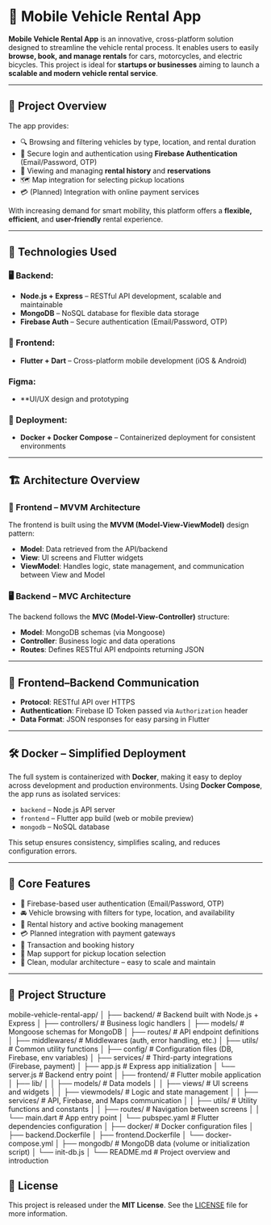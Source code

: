 # 🚗 Mobile Vehicle Rental App

**Mobile Vehicle Rental App** is an innovative, cross-platform solution designed to streamline the vehicle rental process. It enables users to easily **browse, book, and manage rentals** for cars, motorcycles, and electric bicycles. This project is ideal for **startups or businesses** aiming to launch a **scalable and modern vehicle rental service**.

---

## 📱 Project Overview

The app provides:

- 🔍 Browsing and filtering vehicles by type, location, and rental duration  
- 🔐 Secure login and authentication using **Firebase Authentication** (Email/Password, OTP)  
- 📆 Viewing and managing **rental history** and **reservations**  
- 🗺️ Map integration for selecting pickup locations  
- 💳 (Planned) Integration with online payment services  

With increasing demand for smart mobility, this platform offers a **flexible, efficient**, and **user-friendly** rental experience.

---

## 🔧 Technologies Used

### 🖥 Backend:
- **Node.js + Express** – RESTful API development, scalable and maintainable
- **MongoDB** – NoSQL database for flexible data storage
- **Firebase Auth** – Secure authentication (Email/Password, OTP)

### 📱 Frontend:
- **Flutter + Dart** – Cross-platform mobile development (iOS & Android)

### Figma: 
- **UI/UX design and prototyping

### 🐳 Deployment:
- **Docker + Docker Compose** – Containerized deployment for consistent environments

---

## 🏗️ Architecture Overview

### 📲 Frontend – MVVM Architecture
The frontend is built using the **MVVM (Model-View-ViewModel)** design pattern:

- **Model**: Data retrieved from the API/backend
- **View**: UI screens and Flutter widgets
- **ViewModel**: Handles logic, state management, and communication between View and Model

### 🖥 Backend – MVC Architecture
The backend follows the **MVC (Model-View-Controller)** structure:

- **Model**: MongoDB schemas (via Mongoose)
- **Controller**: Business logic and data operations
- **Routes**: Defines RESTful API endpoints returning JSON

---

## 🔄 Frontend–Backend Communication

- **Protocol**: RESTful API over HTTPS  
- **Authentication**: Firebase ID Token passed via `Authorization` header  
- **Data Format**: JSON responses for easy parsing in Flutter  

---

## 🛠️ Docker – Simplified Deployment

The full system is containerized with **Docker**, making it easy to deploy across development and production environments. Using **Docker Compose**, the app runs as isolated services:

- `backend` – Node.js API server  
- `frontend` – Flutter app build (web or mobile preview)  
- `mongodb` – NoSQL database  

This setup ensures consistency, simplifies scaling, and reduces configuration errors.

---

## 📌 Core Features

- 🔐 Firebase-based user authentication (Email/Password, OTP)
- 🚘 Vehicle browsing with filters for type, location, and availability
- 📆 Rental history and active booking management
- 💳 Planned integration with payment gateways
- 🧾 Transaction and booking history
- 📍 Map support for pickup location selection
- 🧩 Clean, modular architecture – easy to scale and maintain

---
## 📁 Project Structure
  mobile-vehicle-rental-app/
  │
  ├── backend/                        # Backend built with Node.js + Express
  │   ├── controllers/               # Business logic handlers
  │   ├── models/                    # Mongoose schemas for MongoDB
  │   ├── routes/                    # API endpoint definitions
  │   ├── middlewares/               # Middlewares (auth, error handling, etc.)
  │   ├── utils/                     # Common utility functions
  │   ├── config/                    # Configuration files (DB, Firebase, env variables)
  │   ├── services/                  # Third-party integrations (Firebase, payment)
  │   ├── app.js                     # Express app initialization
  │   └── server.js                  # Backend entry point
  │
  ├── frontend/                      # Flutter mobile application
  │   ├── lib/
  │   │   ├── models/                # Data models
  │   │   ├── views/                 # UI screens and widgets
  │   │   ├── viewmodels/            # Logic and state management
  │   │   ├── services/              # API, Firebase, and Maps communication
  │   │   ├── utils/                 # Utility functions and constants
  │   │   ├── routes/                # Navigation between screens
  │   │   └── main.dart              # App entry point
  │   └── pubspec.yaml               # Flutter dependencies configuration
  │
  ├── docker/                        # Docker configuration files
  │   ├── backend.Dockerfile
  │   ├── frontend.Dockerfile
  │   └── docker-compose.yml
  │
  ├── mongodb/                       # MongoDB data (volume or initialization script)
  │   └── init-db.js
  │
  └── README.md                     # Project overview and introduction

## 📄 License

This project is released under the **MIT License**. See the [LICENSE](./LICENSE) file for more information.
